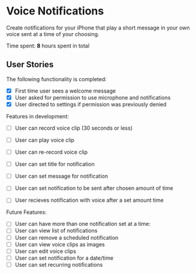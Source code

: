 # Voice Notifications
Create notifications for your iPhone that play a short message in your own voice sent at a time of your choosing. 

Time spent: **8** hours spent in total

## User Stories

The following functionality is completed:

- [x] First time user sees a welcome message
- [x] User asked for permission to use microphone and notifications
- [x] User directed to settings if permission was previously denied

Features in development:

- [ ] User can record voice clip (30 seconds or less)
- [ ] User can play voice clip
- [ ] User can re-record voice clip
- [ ] User can set title for notification
- [ ] User can set message for notification
- [ ] User can set notification to be sent after chosen amount of time
- [ ] User recieves notification with voice after a set amount time


Future Features:
- [ ] User can have more than one notification set at a time:
- [ ] User can view list of notifications
- [ ] User can remove a scheduled notification
- [ ] User can view voice clips as images
- [ ] User can edit voice clips
- [ ] User can set notification for a date/time
- [ ] User can set recurring notifications
